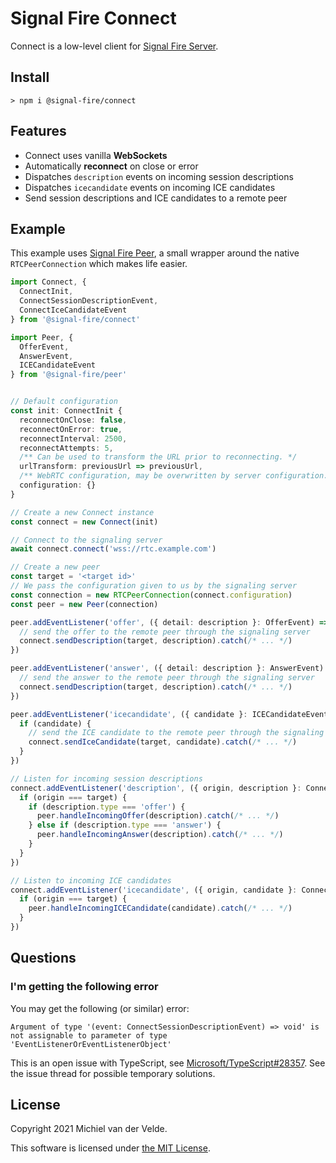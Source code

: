 # Signal Fire Connect

Connect is a low-level client for [Signal Fire Server](https://github.com/signal-fire/server).

## Install

```
> npm i @signal-fire/connect
```

## Features

* Connect uses vanilla __WebSockets__
* Automatically __reconnect__ on close or error
* Dispatches `description` events on incoming session descriptions
* Dispatches `icecandidate` events on incoming ICE candidates
* Send session descriptions and ICE candidates to a remote peer

## Example

This example uses [Signal Fire Peer](https://github.com/signal-fire/peer), a small wrapper
around the native `RTCPeerConnection` which makes life easier.

```typescript
import Connect, {
  ConnectInit,
  ConnectSessionDescriptionEvent,
  ConnectIceCandidateEvent
} from '@signal-fire/connect'

import Peer, {
  OfferEvent,
  AnswerEvent,
  ICECandidateEvent
} from '@signal-fire/peer'


// Default configuration
const init: ConnectInit {
  reconnectOnClose: false,
  reconnectOnError: true,
  reconnectInterval: 2500,
  reconnectAttempts: 5,
  /** Can be used to transform the URL prior to reconnecting. */
  urlTransform: previousUrl => previousUrl,
  /** WebRTC configuration, may be overwritten by server configuration. */
  configuration: {}
}

// Create a new Connect instance
const connect = new Connect(init)

// Connect to the signaling server
await connect.connect('wss://rtc.example.com')

// Create a new peer
const target = '<target id>'
// We pass the configuration given to us by the signaling server
const connection = new RTCPeerConnection(connect.configuration)
const peer = new Peer(connection)

peer.addEventListener('offer', ({ detail: description }: OfferEvent) => {
  // send the offer to the remote peer through the signaling server
  connect.sendDescription(target, description).catch(/* ... */)
})

peer.addEventListener('answer', ({ detail: description }: AnswerEvent) => {
  // send the answer to the remote peer through the signaling server
  connect.sendDescription(target, description).catch(/* ... */)
})

peer.addEventListener('icecandidate', ({ candidate }: ICECandidateEvent) => {
  if (candidate) {
    // send the ICE candidate to the remote peer through the signaling server
    connect.sendIceCandidate(target, candidate).catch(/* ... */)
  }
})

// Listen for incoming session descriptions
connect.addEventListener('description', ({ origin, description }: ConnectSessionDescriptionEvent) => {
  if (origin === target) {
    if (description.type === 'offer') {
      peer.handleIncomingOffer(description).catch(/* ... */)
    } else if (description.type === 'answer') {
      peer.handleIncomingAnswer(description).catch(/* ... */)
    }
  }
})

// Listen to incoming ICE candidates
connect.addEventListener('icecandidate', ({ origin, candidate }: ConnectIceCandidateEvent) => {
  if (origin === target) {
    peer.handleIncomingICECandidate(candidate).catch(/* ... */)
  }
})
```

## Questions

### I'm getting the following error

You may get the following (or similar) error:

```
Argument of type '(event: ConnectSessionDescriptionEvent) => void' is not assignable to parameter of type 'EventListenerOrEventListenerObject'
```

This is an open issue with TypeScript, see [Microsoft/TypeScript#28357](https://github.com/Microsoft/TypeScript/issues/28357). See the issue thread for possible temporary solutions.

## License

Copyright 2021 Michiel van der Velde.

This software is licensed under [the MIT License](LICENSE).
